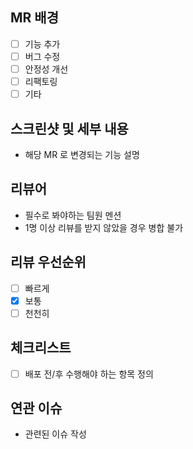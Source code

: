 <!-- 연관된 항목에 이슈 번호 필수 기입 -->
<!-- 필요하지 않은 항목은 제거 -->

## MR 배경

- [ ] 기능 추가
- [ ] 버그 수정
- [ ] 안정성 개선
- [ ] 리팩토링
- [ ] 기타

## 스크린샷 및 세부 내용

- 해당 MR 로 변경되는 기능 설명

## 리뷰어

- 필수로 봐야하는 팀원 멘션
- 1명 이상 리뷰를 받지 않았을 경우 병합 불가

## 리뷰 우선순위

- [ ] 빠르게
- [x] 보통
- [ ] 천천히

## 체크리스트

- [ ] 배포 전/후 수행해야 하는 항목 정의

## 연관 이슈

<!-- Close #{이슈번호} 형태로 작성 시 MR 병합 즉시 이슈 close 처리됨 -->

- 관련된 이슈 작성
